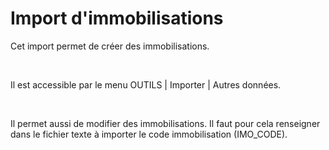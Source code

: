 # Import d'immobilisations
Cet import permet de créer des immobilisations.


 


Il est accessible par le menu OUTILS | Importer | Autres données.


 


Il permet aussi de modifier des immobilisations. Il faut pour cela renseigner dans le fichier texte à importer le code immobilisation (IMO\_CODE).


 


